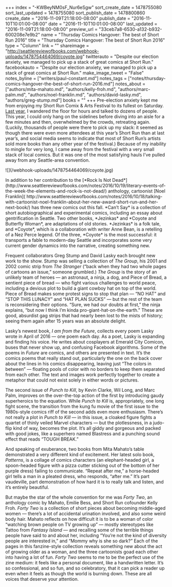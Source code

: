 +++
index = "-KWBeyNM0sF_Nur6eSgw"
sort_create_date = 1478755080
sort_last_updated = 1478755080
sort_publish_date = 1478800860
create_date = "2016-11-09T21:18:00-08:00"
publish_date = "2016-11-10T10:01:00-08:00"
date = "2016-11-10T10:01:00-08:00"
last_updated = "2016-11-09T21:18:00-08:00"
preview_url = "33ceb7a8-6530-a132-b932-600208e7e9b2"
name = "Thursday Comics Hangover: The best of Short Run 2016"
title = "Thursday Comics Hangover: The best of Short Run 2016"
type = "Column"
link = ""
shareimage = "http://seattlereviewofbooks.com/webhook-uploads/1478754464069/coyote.jpg"
twitterauto = "Despite our election anxiety, we managed to pick up a stack of great comics at Short Run."
facebookauto = "Despite our election anxiety, we managed to pick up a stack of great comics at Short Run."
make_image_tweet = "False"
notes_byline = ["writers/paul-constant.md"]
notes_tags = ["notes/thursday-comics-hangover-the-best-of-short-run-2016.md"]
notes_about = ["authors/mita-mahato.md", "authors/kelly-froh.md", "authors/marc-palm.md", "authors/noel-franklin.md", "authors/david-lasky.md", "authors/greg-stump.md"]
books = ""
+++
Pre-election anxiety kept me from enjoying my Short Run Comix & Arts Festival to its fullest on Saturday. [Last year](http://www.seattlereviewofbooks.com/reviews/short-run-for-the-long-haul/), I wandered the floor for hours and talked to dozens of people. This year, I could only hang on the sidelines before diving into an aisle for a few minutes and then, overwhelmed by the crowds, retreating again. (Luckily, thousands of people were there to pick up my slack: it seemed as though there were even more attendees at this year’s Short Run than at last year’s, and social media seems to indicate that most of Short Run’s artists sold more books than any other year of the festival.) Because of my inability to mingle for very long, I came away from the festival with a very small stack of local comics. But it was one of the most satisfying hauls I’ve pulled away from any Seattle-area convention.

<p class="image-left">![](/webhook-uploads/1478754464069/coyote.jpg)</p>
In addition to her contribution to the [*Rock Is Not Dead*](http://www.seattlereviewofbooks.com/notes/2016/10/19/literary-events-of-the-week-the-elements-and-rock-is-not-dead/) anthology, cartoonist [Noel Franklin]( http://www.seattlereviewofbooks.com/notes/2016/10/18/talking-with-cartoonist-noel-franklin-about-her-new-award-short-run-and-her-next-book/) has three new comics out this fall. *Can’t Say* is a collection of short autobiographical and experimental comics, including an essay about gentrification in Seattle. Two other books, *Jezinkas* and *Coyote and Butterfly Woman*, are adaptations of old stories. *Jezinkas* is a folk tale, and *Coyote*, which is a collaboration with writer Anne Bean, is a retelling of a Nez Perce legend. Of the three, *Coyote* is the most successful: it transports a fable to modern-day Seattle and incorporates some very current gender dynamics into the narrative, creating something new.

Frequent collaborators Greg Stump and David Lasky each brought new work to the show. Stump was selling a collection of *The Group*, his 2001 and 2002 comic strip from *The Stranger* (“back when they had two whole pages of cartoons an issue,” someone grumbled.) *The Group* is the story of an unlikely team of heroes — an astronaut, a ninja, a dog, and Piece of Bread, a sentient piece of bread — who fight various challenges to world peace, including a devious plot to build a giant cowboy hat on top of the world.  Piece of Bread makes some protest signs to stop that plan — “NO HAT” and  “STOP THIS LUNACY” and “HAT PLAN SUCKS” — but the rest of the team is reconsidering their options. “Sure, we had our doubts at first,” the ninja explains, “but now I think I’m kinda pro-giant-hat-on-the-earth.” These are good, absurdist gag strips that had nearly been lost to the mists of history; seeing them again after 15 years was an absolute delight.

Lasky’s newest book, *I am from the Future*, collects every poem Lasky wrote in April of 2016 — one poem each day. As a poet, Lasky is expanding and finding his voice. He writes about cosplayers at Emerald City Comicon, buses that never show up, and confusing Facebook algorithms. Some of the poems in *Future* are comics, and others are presented in text. It’s the comics poems that really stand out, particularly the one on the back cover about the lines in his comics disappearing, leaving just “The colors in between” — floating pools of color with no borders to keep them separated from each other. The text and images work perfectly together to create a metaphor that could not exist solely in either words or pictures.

The second issue of *Punch to Kill*, by Kevin Clarke, Wil Long, and Marc Palm, improves on the over-the-top action of the first by introducing gaudy superheroics to the equation. While *Punch to Kill* is, appropriately, one long fight scene, the transition from the kung fu movie of the first issue to the 1980s-style comics riff of the second adds even more enthusiasm. There’s not really a plot in *Punch to Kill* — in this issue, a cloaked figure fights a quartet of thinly veiled Marvel characters — but the plotlessness, in a judo-flip kind of way, becomes the plot. It’s all giddy and gorgeous and packed with good jokes, like a superhero named Blastress and a punching sound effect that reads “TOUGH BREAK.” 

And speaking of exuberance, two books from Mita Mahato’s table demonstrated a very different kind of excitement. Her latest solo book, *Patterns*, is a collage of comics characters (an elephant-headed girl, a spoon-headed figure with a pizza cutter sticking out of the bottom of her purple dress) failing to communicate. “Repeat after me,” a horse-headed girl tells a man in a pleated dress, who responds, “after me.” It’s part vaudeville, part demonstration of how hard it is to really talk  and listen, and it’s entirely beautiful.

But maybe the star of the whole convention for me was *Forty Two*, an anthology comic by Mahato, Emilie Bess, and Short Run cofounder Kelly Froh. *Forty Two* is a collection of short pieces about becoming middle-aged women — there’s a lot of accidental urination involved, and also some weird body hair.  Mahato reflects on how difficult it is to be a woman of color “watching brown people on TV growing up” — mostly stereotypes like Tattoo from *Fantasy Island* — and recalling some of the terrible things people have said to and about her, including “You’re not the kind of diversity people are interested in,” and “Mommy why is she so dark?” Each of the pages in this fanzine-style collection reveals something new about the act of growing older as a woman, and the three cartoonists goad each other into having a lot of fun. *Forty Two* seems to me to be the perfect use of the zine medium: it feels like a personal document, like a handwritten letter. It’s so confessional, and so fun, and so celebratory, that it can pick a reader up even when it feels as though the world is burning down. These are all voices that deserve your attention.
